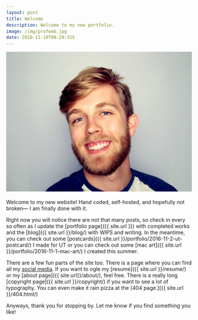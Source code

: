 ```yaml
---
layout: post
title: Welcome
description: Welcome to my new portfolio.
image: /img/profweb.jpg
date: 2016-11-10T08:29:31S 
---
```


<img class="col three lazyload" src="/img/twitter-image.jpg" data-action="zoom">
<div class="col three caption">
&nbsp;
</div>
Welcome to my new website! Hand coded, self-hosted, and hopefully not broken— I am finally done with it. 

Right now you will notice there are not that many posts, so check in every so often as I update the [portfolio page]({{ site.url }}) with completed works and the [blog]({{ site.url }}/blog/) with WIPS and writing. In the meantime, you can check out some [postcards]({{ site.url }}/portfolio/2016-11-2-ut-postcard/) I made for UT or you can check out some [mac art]({{ site.url }}/portfolio/2016-11-1-mac-art/) I created this summer.

There are a few fun parts of the site too. There is a page where you can find all my [social media](https://www.geomoetric.com). If you want to ogle my [resume]({{ site.url }}/resume/) or my [about page]({{ site.url}}/about/), feel free. There is a really long [copyright page]({{ site.url }}/copyright/) if you want to see a lot of typography. You can even make it rain pizza at the [404 page.]({{ site.url }}/404.html/)

Anyways, thank you for stopping by. Let me know if you find something you like!